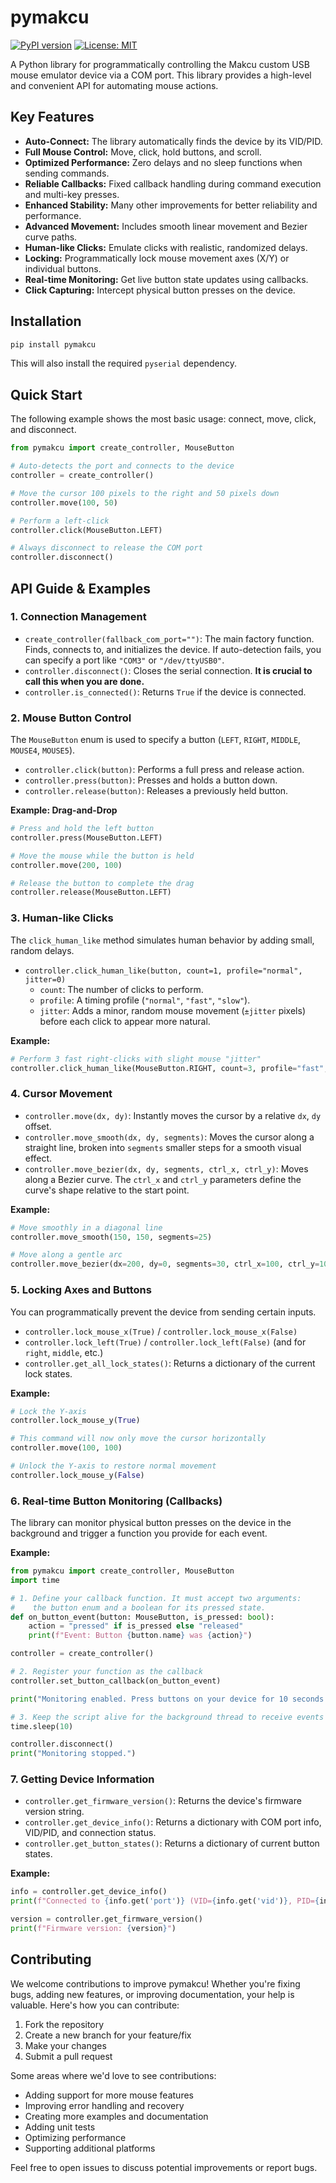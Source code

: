 # pymakcu

[![PyPI version](https://badge.fury.io/py/pymakcu.svg)](https://badge.fury.io/py/pymakcu)
[![License: MIT](https://img.shields.io/badge/License-MIT-yellow.svg)](https://opensource.org/licenses/MIT)

A Python library for programmatically controlling the Makcu custom USB mouse emulator device via a COM port. This library provides a high-level and convenient API for automating mouse actions.

## Key Features

-   **Auto-Connect:** The library automatically finds the device by its VID/PID.
-   **Full Mouse Control:** Move, click, hold buttons, and scroll.
-   **Optimized Performance:** Zero delays and no sleep functions when sending commands.
-   **Reliable Callbacks:** Fixed callback handling during command execution and multi-key presses.
-   **Enhanced Stability:** Many other improvements for better reliability and performance.
-   **Advanced Movement:** Includes smooth linear movement and Bezier curve paths.
-   **Human-like Clicks:** Emulate clicks with realistic, randomized delays.
-   **Locking:** Programmatically lock mouse movement axes (X/Y) or individual buttons.
-   **Real-time Monitoring:** Get live button state updates using callbacks.
-   **Click Capturing:** Intercept physical button presses on the device.

## Installation

```bash
pip install pymakcu
```
This will also install the required `pyserial` dependency.

## Quick Start

The following example shows the most basic usage: connect, move, click, and disconnect.

```python
from pymakcu import create_controller, MouseButton

# Auto-detects the port and connects to the device
controller = create_controller()

# Move the cursor 100 pixels to the right and 50 pixels down
controller.move(100, 50)

# Perform a left-click
controller.click(MouseButton.LEFT)

# Always disconnect to release the COM port
controller.disconnect()
```

## API Guide & Examples

### 1. Connection Management

-   `create_controller(fallback_com_port="")`: The main factory function. Finds, connects to, and initializes the device. If auto-detection fails, you can specify a port like `"COM3"` or `"/dev/ttyUSB0"`.
-   `controller.disconnect()`: Closes the serial connection. **It is crucial to call this when you are done.**
-   `controller.is_connected()`: Returns `True` if the device is connected.

### 2. Mouse Button Control

The `MouseButton` enum is used to specify a button (`LEFT`, `RIGHT`, `MIDDLE`, `MOUSE4`, `MOUSE5`).

-   `controller.click(button)`: Performs a full press and release action.
-   `controller.press(button)`: Presses and holds a button down.
-   `controller.release(button)`: Releases a previously held button.

**Example: Drag-and-Drop**
```python
# Press and hold the left button
controller.press(MouseButton.LEFT)

# Move the mouse while the button is held
controller.move(200, 100)

# Release the button to complete the drag
controller.release(MouseButton.LEFT)
```

### 3. Human-like Clicks

The `click_human_like` method simulates human behavior by adding small, random delays.

-   `controller.click_human_like(button, count=1, profile="normal", jitter=0)`
    -   `count`: The number of clicks to perform.
    -   `profile`: A timing profile (`"normal"`, `"fast"`, `"slow"`).
    -   `jitter`: Adds a minor, random mouse movement (`±jitter` pixels) before each click to appear more natural.

**Example:**
```python
# Perform 3 fast right-clicks with slight mouse "jitter"
controller.click_human_like(MouseButton.RIGHT, count=3, profile="fast", jitter=2)
```

### 4. Cursor Movement

-   `controller.move(dx, dy)`: Instantly moves the cursor by a relative `dx`, `dy` offset.
-   `controller.move_smooth(dx, dy, segments)`: Moves the cursor along a straight line, broken into `segments` smaller steps for a smooth visual effect.
-   `controller.move_bezier(dx, dy, segments, ctrl_x, ctrl_y)`: Moves along a Bezier curve. The `ctrl_x` and `ctrl_y` parameters define the curve's shape relative to the start point.

**Example:**
```python
# Move smoothly in a diagonal line
controller.move_smooth(150, 150, segments=25)

# Move along a gentle arc
controller.move_bezier(dx=200, dy=0, segments=30, ctrl_x=100, ctrl_y=100)
```

### 5. Locking Axes and Buttons

You can programmatically prevent the device from sending certain inputs.

-   `controller.lock_mouse_x(True)` / `controller.lock_mouse_x(False)`
-   `controller.lock_left(True)` / `controller.lock_left(False)` (and for `right`, `middle`, etc.)
-   `controller.get_all_lock_states()`: Returns a dictionary of the current lock states.

**Example:**
```python
# Lock the Y-axis
controller.lock_mouse_y(True)

# This command will now only move the cursor horizontally
controller.move(100, 100)

# Unlock the Y-axis to restore normal movement
controller.lock_mouse_y(False)
```

### 6. Real-time Button Monitoring (Callbacks)

The library can monitor physical button presses on the device in the background and trigger a function you provide for each event.

**Example:**
```python
from pymakcu import create_controller, MouseButton
import time

# 1. Define your callback function. It must accept two arguments:
#    the button enum and a boolean for its pressed state.
def on_button_event(button: MouseButton, is_pressed: bool):
    action = "pressed" if is_pressed else "released"
    print(f"Event: Button {button.name} was {action}")

controller = create_controller()

# 2. Register your function as the callback
controller.set_button_callback(on_button_event)

print("Monitoring enabled. Press buttons on your device for 10 seconds...")

# 3. Keep the script alive for the background thread to receive events
time.sleep(10)

controller.disconnect()
print("Monitoring stopped.")
```

### 7. Getting Device Information

-   `controller.get_firmware_version()`: Returns the device's firmware version string.
-   `controller.get_device_info()`: Returns a dictionary with COM port info, VID/PID, and connection status.
-   `controller.get_button_states()`: Returns a dictionary of current button states.

**Example:**
```python
info = controller.get_device_info()
print(f"Connected to {info.get('port')} (VID={info.get('vid')}, PID={info.get('pid')})")

version = controller.get_firmware_version()
print(f"Firmware version: {version}")
```

## Contributing

We welcome contributions to improve pymakcu! Whether you're fixing bugs, adding new features, or improving documentation, your help is valuable. Here's how you can contribute:

1. Fork the repository
2. Create a new branch for your feature/fix
3. Make your changes
4. Submit a pull request

Some areas where we'd love to see contributions:
- Adding support for more mouse features
- Improving error handling and recovery
- Creating more examples and documentation
- Adding unit tests
- Optimizing performance
- Supporting additional platforms

Feel free to open issues to discuss potential improvements or report bugs.